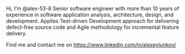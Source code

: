 Hi, I’m @alex-53-8
Senior software engineer with more than 10 years of experience in software application 
analysis, architecture, design, and development. Applies Test-driven Development approach for
delivering defect-free source code and Agile methodology for incremental feature delivery.

Find me and contact me on https://www.linkedin.com/in/alexeylunkov/
